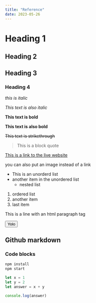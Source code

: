 ```yaml
---
title: "Reference"
date: 2023-05-26
---
```


# Heading 1
## Heading 2
## Heading 3
### Heading 4


*this is italic*

_This text is also italic_

**This text is bold**

__This text is also bold__

~~This text is strikethrough~~

> This is a block quote

[This is a link to the live website](https://www.renzolabajanan.com)

you can also put an image instead of a link

* This is an unorderd list
* another item in the unordered list
    * nested list

1. ordered list
2. another item
3. last item

<p> This is a line with an html paragraph tag</p>

<button class="yolo">Yolo</button>

## Github markdown

### Code blocks

```bash
npm install
npm start
```

```javascript
let x = 1
let y = 2
let answer = x + y

console.log(answer)
```